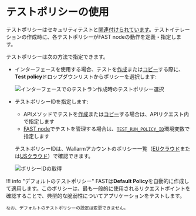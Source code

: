 [img-set-policy-in-gui]:    ../../../images/fast/operations/common/test-policy/overview/tr-gui-set-policy.png
[img-get-policy-id]:        ../../../images/fast/operations/common/test-policy/overview/get-policy-id.png

[doc-pol-tr-relations]:     ../internals.md#fast-test-policy
[doc-tr-creation-gui]:      ../create-testrun.md#creating-a-test-run-via-web-interface
[doc-tr-creation-api]:      ../create-testrun.md#creating-a-test-run-via-api
[doc-tr-copying-gui]:       ../copy-testrun.md#copying-a-test-run-via-web-interface
[doc-tr-copying-api]:       ../copy-testrun.md#copying-a-test-run-via-an-api

[doc-ci-mode]:              ../../poc/integration-overview-ci-mode.md
[doc-tr-pid-envvar]:        ../../poc/ci-mode-testing.md#environment-variables-in-testing-mode

[link-pol-list-eu]:         https://my.wallarm.com/testing/policies/     
[link-pol-list-us]:         https://us1.my.wallarm.com/testing/policies/


# テストポリシーの使用

テストポリシーはセキュリティテストと[関連付けられています][doc-pol-tr-relations]。テストイテレーションの作成時に、各テストポリシーがFAST nodeの動作を定義・指定します。

テストポリシーは次の方法で指定できます。

* インターフェースを使用する場合、テストを[作成][doc-tr-creation-gui]または[コピー][doc-tr-copying-gui]する際に、**Test policy**ドロップダウンリストからポリシーを選択します:

    ![インターフェースでのテストラン作成時のテストポリシー選択][img-set-policy-in-gui]

* テストポリシーIDを指定します:
    * APIメソッドでテストを[作成][doc-tr-creation-api]または[コピー][doc-tr-copying-api]する場合は、APIリクエスト内で指定します
    * [FAST node][doc-ci-mode]でテストを管理する場合は、[`TEST_RUN_POLICY_ID`][doc-tr-pid-envvar]環境変数で指定します
       
    テストポリシーIDは、Wallarmアカウントのポリシー一覧（[EUクラウド][link-pol-list-eu]または[USクラウド][link-pol-list-us]）で確認できます。

    ![ポリシーIDの取得][img-get-policy-id]

!!! info "デフォルトのテストポリシー"
    FASTは**Default Policy**を自動的に作成して適用します。このポリシーは、最も一般的に使用されるリクエストポイントを確認することで、典型的な脆弱性についてアプリケーションをテストします。

    なお、デフォルトのテストポリシーの設定は変更できません。